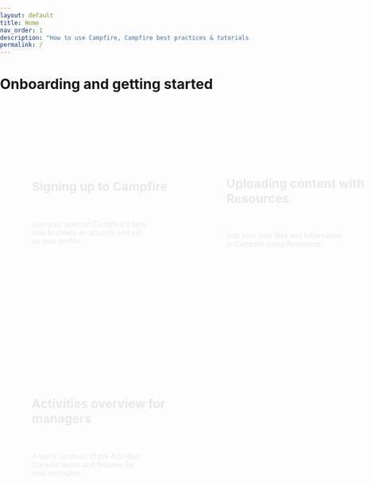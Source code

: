 ```yaml
---
layout: default
title: Home
nav_order: 1
description: "How to use Campfire, Campfire best practices & tutorials, volunteer management tips | Product guide."
permalink: /
---
```


# Onboarding and getting started

<style>
  body {
    width: 100%;
    height: 100%;
    margin: 0;
    padding: 0;
    font-family: -apple-system, BlinkMacSystemFont, "Segoe UI", Roboto,
      "Helvetica Neue", Arial, sans-serif, "Apple Color Emoji",
      "Segoe UI Emoji", "Segoe UI Symbol";
  }
  #cfg-main {
    margin: 0 auto;
    padding: 32px;
    display: grid;
    grid-gap: 32px;
  }
  .cfg-card:nth-child(1) {
    background-image: url(./assets/images/sail1.png);
    background-position: bottom;
  }
  .cfg-card:nth-child(2) {
    background-image: url(./assets/images/sail2.png);
    background-position: top;
  }
  .cfg-card:nth-child(3) {
    background-image: url(./assets/images/sail3.png);
    background-position: bottom;
  }
  .cfg-card:nth-child(4) {
    background-image: url(./assets/images/sail4.png);
    background-position: bottom;
  }
  .cfg-card {
    box-sizing: border-box;
    background-size: cover;
    background-position: bottom;
    display: flex;
    justify-self: start;
    width: 100%;
    height: 420px;
    border-radius: 8px;
    color: #e9e9e9 !important;
    text-decoration: none;
  }
  .cfg-card-content {
    padding: 32px;
    display: flex;
    flex-grow: 1;
    flex-direction: column;
    justify-content: center;
  }
  .cfg-card-content p,
  h2 {
    white-space: pre-line;
    color: #e9e9e9 !important;
  }
  @media (max-width: 798px) {
    #cfg-main {
      grid-template-columns: repeat(1, 360px);
      grid-gap: 8px;
    }
    .cfg-card {
      height: auto;
    }
    .cfg-card-content {
      padding: 0;
      padding-left: 16px;
      padding-right: 16px;
    }
    .cfg-card-content h2 {
      font-size: 1.25em;
      background-color: #242424 !important;
      padding: 16px;
      border-radius: 8px;
    }
    .cfg-card-content p {
      display: none;
    }
    .cfg-hover-text {
      display: none;
    }
  }
  @media (min-width: 799px) {
    #cfg-main {
      grid-template-columns: repeat(2, 360px);
    }
    .cfg-card-content h2 {
      margin-top: -32px;
      font-size: 1.75em;
    }
    .cfg-card-content p {
      padding-right: 64px;
    }
    .cfg-card:hover {
      cursor: pointer;
      color: #ffffff !important;
      border: none;
      text-decoration: none;
      box-shadow: 0 3px 7px -2px rgba(0, 0, 0, 0.2),
        0 3px 11px -1px rgba(0, 0, 0, 0.14),
        0 1px 24px -8px rgba(0, 0, 0, 0.12);
    }
  }
  .cfg-hover-text {
    height: 25px;
    opacity: 0;
    font-weight: bold;
    transition: opacity 0.3s ease-in;
  }
  .cfg-card:hover .cfg-hover-text {
    opacity: 1;
  }
</style>
<div id="cfg-main">
  <a href="/docs/sign-up" class="cfg-card">
    <div class="cfg-card-content">
      <h2>
        Signing up to Campfire
      </h2>
      <p>
        Join your team on Campfire! Learn how to create an account and set up your profile.
      </p>
      <span class="cfg-hover-text">
        Read the guide →
      </span>
    </div>
  </a>
  <a href="/docs/managers/uploading-content-with-resources" class="cfg-card">
    <div class="cfg-card-content">
      <h2>
        Uploading content with Resources
      </h2>
      <p>
        Add your own files and information to Campfire using Resources.
      </p>
      <span class="cfg-hover-text">
        Read the guide →
      </span>
    </div>
  </a>
  <a href="/docs/managers/introduction-to-activities" class="cfg-card">
    <div class="cfg-card-content">
      <h2>
        Activities overview for managers
      </h2>
      <p>
        A quick rundown of the Activities Console layout and features for new managers.
      </p>
      <span class="cfg-hover-text">
        Read the guide →
      </span>
    </div>
  </a>
</div>
